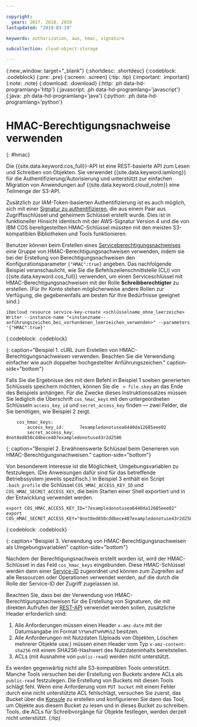 ```yaml
---

copyright:
  years: 2017, 2018, 2019
lastupdated: "2019-03-19"

keywords: authorization, aws, hmac, signature

subcollection: cloud-object-storage

---
```

{:new_window: target="_blank"}
{:shortdesc: .shortdesc}
{:codeblock: .codeblock}
{:pre: .pre}
{:screen: .screen}
{:tip: .tip}
{:important: .important}
{:note: .note}
{:download: .download} 
{:http: .ph data-hd-programlang='http'} 
{:javascript: .ph data-hd-programlang='javascript'} 
{:java: .ph data-hd-programlang='java'} 
{:python: .ph data-hd-programlang='python'}

# HMAC-Berechtigungsnachweise verwenden
{: #hmac}

Die {{site.data.keyword.cos_full}}-API ist eine REST-basierte API zum Lesen und Schreiben von Objekten. Sie verwendet {{site.data.keyword.iamlong}} für die Authentifizierung/Autorisierung und unterstützt zur einfachen Migration von Anwendungen auf {{site.data.keyword.cloud_notm}} eine Teilmenge der S3-API.

Zusätzlich zur IAM-Token-basierten Authentifizierung ist es auch möglich, sich mit einer [Signatur zu authentifizieren](/docs/services/cloud-object-storage/hmac?topic=cloud-object-storage-hmac-signature), die aus einem Paar aus Zugriffsschlüssel und geheimem Schlüssel erstellt wurde. Dies ist in funktioneller Hinsicht identisch mit der AWS-Signatur Version 4 und die von IBM COS bereitgestellten HMAC-Schlüssel müssten mit den meisten S3-kompatiblen Bibliotheken und Tools funktionieren.

Benutzer können beim Erstellen eines [Serviceberechtigungsnachweises](/docs/services/cloud-object-storage/iam?topic=cloud-object-storage-service-credentials) eine Gruppe von HMAC-Berechtigungsnachweisen verwenden, indem sie bei der Erstellung von Berechtigungsnachweisen den Konfigurationsparameter `{"HMAC":true}` angeben. Das nachfolgende Beispiel veranschaulicht, wie Sie die Befehlszeilenschnittstelle (CLI) von {{site.data.keyword.cos_full}} verwenden, um einen Serviceschlüssel mit HMAC-Berechtigungsnachweisen mit der Rolle **Schreibberechtigter** zu erstellen. (Für Ihr Konto stehen möglicherweise andere Rollen zur Verfügung, die gegebenenfalls am besten für Ihre Bedürfnisse geeignet sind.) 

```
ibmcloud resource service-key-create <schlüsselname_ohne_leerzeiche> Writer --instance-name "<instanzname--anführungszeichen_bei_vorhandenen_leerzeichen_verwenden>" --parameters '{"HMAC":true}'
```
{:codeblock: .codeblock}

{: caption="Beispiel 1. cURL zum Erstellen von HMAC-Berechtigungsnachweisen verwenden. Beachten Sie die Verwendung einfacher wie auch doppelter hochgestellter Anführungszeichen." caption-side="bottom"}

Falls Sie die Ergebnisse des mit dem Befehl in Beispiel 1 soeben generierten Schlüssels speichern möchten, können Sie die ` > file.skey` an das Ende des Beispiels anhängen. Für die Zwecke dieses Instruktionssatzes müssen Sie lediglich die Überschrift `cos_hmac_keys` mit den untergeordneten Schlüsseln `access_key_id` und `secret_access_key` finden &mdash; zwei Felder, die Sie benötigen, wie Beispiel 2 zeigt.

```
    cos_hmac_keys:
        access_key_id:      7exampledonotusea6440da12685eee02
        secret_access_key:  8not8ed850cddbece407exampledonotuse43r2d2586
```

{: caption="Beispiel 2. Erwähnenswerte Schlüssel beim Generieren von HMAC-Berechtigungsnachweisen." caption-side="bottom"}

Von besonderem Interesse ist die Möglichkeit, Umgebungsvariablen zu festzulegen. (Die Anweisungen dafür sind für das betreffende Betriebssystem jeweils spezifisch.) In Beispiel 3 enthält ein Script `.bash_profile` die Schlüssel `COS_HMAC_ACCESS_KEY_ID` und `COS_HMAC_SECRET_ACCESS_KEY`, die beim Starten einer Shell exportiert und in der Entwicklung verwendet werden.

```
export COS_HMAC_ACCESS_KEY_ID="7exampledonotusea6440da12685eee02"
export COS_HMAC_SECRET_ACCESS_KEY="8not8ed850cddbece407exampledonotuse43r2d2586"

```
{:codeblock: .codeblock}

{: caption="Beispiel 3. Verwendung von HMAC-Berechtigungsnachweisen als Umgebungsvariablen" caption-side="bottom"}

Nachdem der Berechtigungsnachweis erstellt worden ist, wird der HMAC-Schlüssel in das Feld `cos_hmac_keys` eingebunden. Diese HMAC-Schlüssel werden dann einer [Service-ID](/docs/iam?topic=iam-serviceids#serviceids) zugeordnet und können zum Zugreifen auf alle Ressourcen oder Operationen verwendet werden, auf die durch die Rolle der Service-ID der Zugriff zugelassen ist. 

Beachten Sie, dass bei der Verwendung von HMAC-Berechtigungsnachweisen für die Erstellung von Signaturen, die mit direkten Aufrufen der [REST-API](/docs/services/cloud-object-storage/api-reference?topic=cloud-object-storage-compatibility-api) verwendet werden sollen, zusätzliche Header erforderlich sind:
1. Alle Anforderungen müssen einen Header `x-amz-date` mit der Datumsangabe im Format `%Y%m%dT%H%M%SZ` besitzen.
2. Alle Anforderungen mit Nutzdaten (Uploads von Objekten, Löschen mehrerer Objekte usw.) müssen einen Header vom Typ `x-amz-content-sha256` mit einem SHA256-Hashwert des Nutzdateninhalts bereitstellen.
3. ACLs (mit Ausnahme von `public-read`) werden nicht unterstützt.

Es werden gegenwärtig nicht alle S3-kompatiblen Tools unterstützt. Manche Tools versuchen bei der Erstellung von Buckets andere ACLs als `public-read` festzulegen. Die Erstellung von Buckets mit diesen Tools schlägt fehl. Wenn eine Anforderung vom `PUT bucket` mit einem Fehler durch eine nicht unterstützte ACL fehlschlägt, versuchen Sie zuerst, das Bucket über die [Konsole](/docs/services/cloud-object-storage?topic=cloud-object-storage-getting-started) zu erstellen und konfigurieren Sie dann das Tool, um Objekte aus diesem Bucket zu lesen und in dieses Bucket zu schreiben. Tools, die ACLs für Schreibvorgänge für Objekte festlegen, werden derzeit nicht unterstützt.
{:tip}
